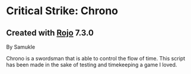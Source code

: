# Critical Strike: Chrono
## Created with [Rojo](https://github.com/rojo-rbx/rojo) 7.3.0
By Samukle

Chrono is a swordsman that is able to control the flow of time.
This script has been made in the sake of testing and timekeeping a game I loved.